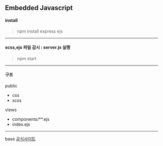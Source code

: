 ## Embedded Javascript

#### install

> npm install express ejs

---

#### scss,ejs 파일 감시 : server.js 실행

> npm start

---

#### 구조

public

- css
- scss

views

- components/\*\*.ejs
- index.ejs

---

base [공식사이트](https://ejs.co, "ejs.co")
